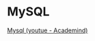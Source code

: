 # MySQL
<p>
    <a href="https://www.youtube.com/watch?v=DWtQU8VP3Hg" target="_blank">Mysql (youtue - Academind)</a>
</p>